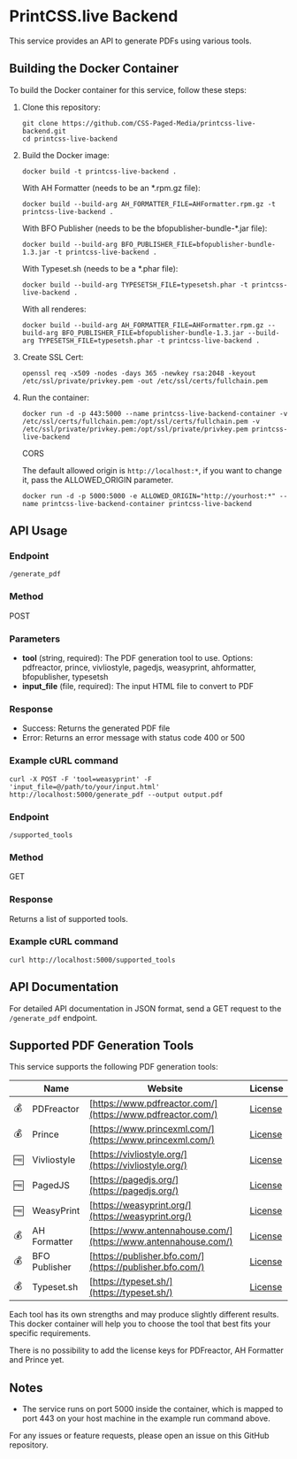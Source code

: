 # PrintCSS.live Backend

This service provides an API to generate PDFs using various tools.

## Building the Docker Container

To build the Docker container for this service, follow these steps:

1. Clone this repository:
   ```
   git clone https://github.com/CSS-Paged-Media/printcss-live-backend.git
   cd printcss-live-backend
   ```

2. Build the Docker image:
   ```
   docker build -t printcss-live-backend .
   ```

   With AH Formatter (needs to be an *.rpm.gz file):
   ```
   docker build --build-arg AH_FORMATTER_FILE=AHFormatter.rpm.gz -t printcss-live-backend .
   ```
    
   With BFO Publisher (needs to be the bfopublisher-bundle-*.jar file):
   ```
   docker build --build-arg BFO_PUBLISHER_FILE=bfopublisher-bundle-1.3.jar -t printcss-live-backend .
   ```

   With Typeset.sh (needs to be a *.phar file):
   ```
   docker build --build-arg TYPESETSH_FILE=typesetsh.phar -t printcss-live-backend .
   ```

   With all renderes:
   ```
   docker build --build-arg AH_FORMATTER_FILE=AHFormatter.rpm.gz --build-arg BFO_PUBLISHER_FILE=bfopublisher-bundle-1.3.jar --build-arg TYPESETSH_FILE=typesetsh.phar -t printcss-live-backend .
   ```

3. Create SSL Cert:

   ```
   openssl req -x509 -nodes -days 365 -newkey rsa:2048 -keyout /etc/ssl/private/privkey.pem -out /etc/ssl/certs/fullchain.pem
   ```

4. Run the container:
   ```
   docker run -d -p 443:5000 --name printcss-live-backend-container -v /etc/ssl/certs/fullchain.pem:/opt/ssl/certs/fullchain.pem -v /etc/ssl/private/privkey.pem:/opt/ssl/private/privkey.pem printcss-live-backend
   ```

   CORS
   
   The default allowed origin is `http://localhost:*`, if you want to change it, pass the ALLOWED_ORIGIN parameter.
   ```
   docker run -d -p 5000:5000 -e ALLOWED_ORIGIN="http://yourhost:*" --name printcss-live-backend-container printcss-live-backend
   ```

## API Usage

### Endpoint
`/generate_pdf`

### Method
POST

### Parameters

- **tool** (string, required): The PDF generation tool to use. Options: pdfreactor, prince, vivliostyle, pagedjs, weasyprint, ahformatter, bfopublisher, typesetsh
- **input_file** (file, required): The input HTML file to convert to PDF

### Response

- Success: Returns the generated PDF file
- Error: Returns an error message with status code 400 or 500

### Example cURL command

```
curl -X POST -F 'tool=weasyprint' -F 'input_file=@/path/to/your/input.html' http://localhost:5000/generate_pdf --output output.pdf
```

### Endpoint
`/supported_tools`

### Method
GET

### Response

Returns a list of supported tools.

### Example cURL command

```
curl http://localhost:5000/supported_tools
```

## API Documentation

For detailed API documentation in JSON format, send a GET request to the `/generate_pdf` endpoint.

## Supported PDF Generation Tools

This service supports the following PDF generation tools:

|   | Name | Website | License |
|---|------|---------|---------|
| 💰 | PDFreactor | [https://www.pdfreactor.com/](https://www.pdfreactor.com/) | [License](https://www.pdfreactor.com/product/license/PDFreactor%20Software%20License%20Agreement.pdf) |
| 💰 | Prince | [https://www.princexml.com/](https://www.princexml.com/) | [License](https://www.princexml.com/license/) |
| 🆓 | Vivliostyle | [https://vivliostyle.org/](https://vivliostyle.org/) | [License](https://github.com/vivliostyle/vivliostyle-cli?tab=AGPL-3.0-1-ov-file#readme) |
| 🆓 | PagedJS | [https://pagedjs.org/](https://pagedjs.org/) | [License](https://gitlab.coko.foundation/pagedjs/pagedjs-cli/-/blob/main/LICENSE) |
| 🆓 | WeasyPrint | [https://weasyprint.org/](https://weasyprint.org/) | [License](https://doc.courtbouillon.org/weasyprint/stable/) |
| 💰 | AH Formatter | [https://www.antennahouse.com/](https://www.antennahouse.com/) | [License](https://www.antennahouse.com/licensing) |
| 💰 | BFO Publisher | [https://publisher.bfo.com/](https://publisher.bfo.com/) | [License](https://publisher.bfo.com/live/help/license.html) |
| 💰 | Typeset.sh | [https://typeset.sh/](https://typeset.sh/) | [License](https://typeset.sh/en/licence) |

Each tool has its own strengths and may produce slightly different results. This docker container will help you to choose the tool that best fits your specific requirements.

There is no possibility to add the license keys for PDFreactor, AH Formatter and Prince yet.

## Notes
- The service runs on port 5000 inside the container, which is mapped to port 443 on your host machine in the example run command above.

For any issues or feature requests, please open an issue on this GitHub repository.
